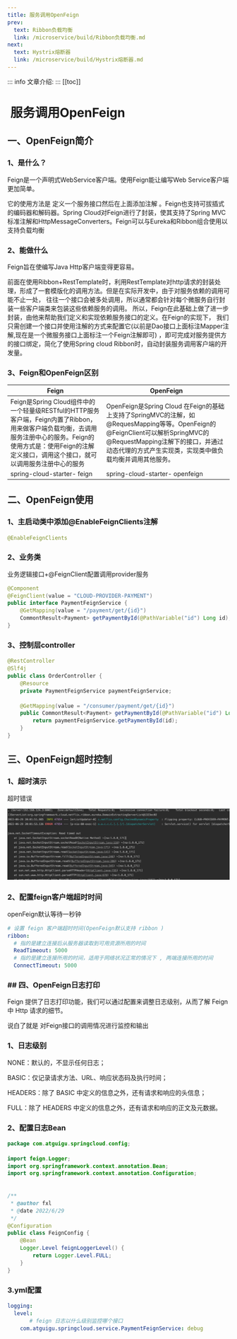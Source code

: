 ```yaml
---
title: 服务调用OpenFeign
prev:
  text: Ribbon负载均衡
  link: /microservice/build/Ribbon负载均衡.md
next:
  text: Hystrix熔断器
  link: /microservice/build/Hystrix熔断器.md
---
```

::: info
文章介绍:
:::
[[toc]]

#  服务调用OpenFeign

## 一、OpenFeign简介

### 1、是什么？

Feign是一个声明式WebService客户端。使用Feign能让编写Web Service客户端更加简单。 

它的使用方法是 定义一个服务接口然后在上面添加注解 。Feign也支持可拔插式的编码器和解码器。Spring Cloud对Feign进行了封装，使其支持了Spring MVC标准注解和HttpMessageConverters。Feign可以与Eureka和Ribbon组合使用以支持负载均衡 

### 2、能做什么

Feign旨在使编写Java Http客户端变得更容易。 

前面在使用Ribbon+RestTemplate时，利用RestTemplate对http请求的封装处理，形成了一套模版化的调用方法。但是在实际开发中，由于对服务依赖的调用可能不止一处， 往往一个接口会被多处调用，所以通常都会针对每个微服务自行封装一些客户端类来包装这些依赖服务的调用。 所以，Feign在此基础上做了进一步封装，由他来帮助我们定义和实现依赖服务接口的定义。在Feign的实现下， 我们只需创建一个接口并使用注解的方式来配置它(以前是Dao接口上面标注Mapper注解,现在是一个微服务接口上面标注一个Feign注解即可) ，即可完成对服务提供方的接口绑定，简化了使用Spring cloud Ribbon时，自动封装服务调用客户端的开发量。 

### 3、Feign和OpenFeign区别

| Feign                                                        | OpenFeign                                                    |
| ------------------------------------------------------------ | ------------------------------------------------------------ |
| Feign是Spring Cloud组件中的一个轻量级RESTful的HTTP服务客户端，Feign内置了Ribbon，用来做客户端负载均衡，去调用服务注册中心的服务。Feign的使用方式是：使用Feign的注解定义接口，调用这个接口，就可以调用服务注册中心的服务 | OpenFeign是Spring Cloud 在Feign的基础上支持了SpringMVC的注解，如@RequesMapping等等。OpenFeign的@FeignClient可以解析SpringMVC的@RequestMapping注解下的接口，并通过动态代理的方式产生实现类，实现类中做负载均衡并调用其他服务。 |
| spring-cloud-starter- feign                                  | spring-cloud-starter- openfeign                              |

## 二、OpenFeign使用

### 1、主启动类中添加@EnableFeignClients注解

```java
@EnableFeignClients
```

### 2、业务类

业务逻辑接口+@FeignClient配置调用provider服务 

```java
@Component
@FeignClient(value = "CLOUD-PROVIDER-PAYMENT")
public interface PaymentFeignService {
    @GetMapping(value = "/payment/get/{id}")
    CommontResult<Payment> getPaymentById(@PathVariable("id") Long id);
}

```

### 3、控制层controller

```java
@RestController
@Slf4j
public class OrderController {
    @Resource
    private PaymentFeignService paymentFeignService;

    @GetMapping(value = "/consumer/payment/get/{id}")
    public CommontResult<Payment> getPaymentById(@PathVariable("id") Long id) {
        return paymentFeignService.getPaymentById(id);
    }
}
```

## 三、OpenFeign超时控制

### 1、超时演示

超时错误

![图](https://raw.githubusercontent.com/fuxuelong/docs/master/docs/microservice/build/pic/feign超时报错.jpg)

### 2、配置feign客户端超时时间

openFeign默认等待一秒钟

```yaml
# 设置 feign 客户端超时时间(OpenFeign默认支持 ribbon )
ribbon:
  # 指的是建立连接后从服务器读取到可用资源所用的时间
  ReadTimeout: 5000
  # 指的是建立连接所用的时间，适用于网络状况正常的情况下 , 两端连接所用的时间
  ConnectTimeout: 5000
```

### ## 四、OpenFeign日志打印

Feign 提供了日志打印功能，我们可以通过配置来调整日志级别，从而了解 Feign 中 Http 请求的细节。 

说白了就是 对Feign接口的调用情况进行监控和输出 

### 1、日志级别 

NONE：默认的，不显示任何日志； 

BASIC：仅记录请求方法、URL、响应状态码及执行时间； 

HEADERS：除了 BASIC 中定义的信息之外，还有请求和响应的头信息； 

FULL：除了 HEADERS 中定义的信息之外，还有请求和响应的正文及元数据。 

### 2、配置日志Bean

```java
package com.atguigu.springcloud.config;

import feign.Logger;
import org.springframework.context.annotation.Bean;
import org.springframework.context.annotation.Configuration;


/**
 * @author fxl
 * @date 2022/6/29
 */
@Configuration
public class FeignConfig {
    @Bean
    Logger.Level feignLoggerLevel() {
        return Logger.Level.FULL;
    }
}
```

### 3.yml配置

```yaml
logging:
  level:
       # feign 日志以什么级别监控哪个接口
    com.atguigu.springcloud.service.PaymentFeignService: debug
```


